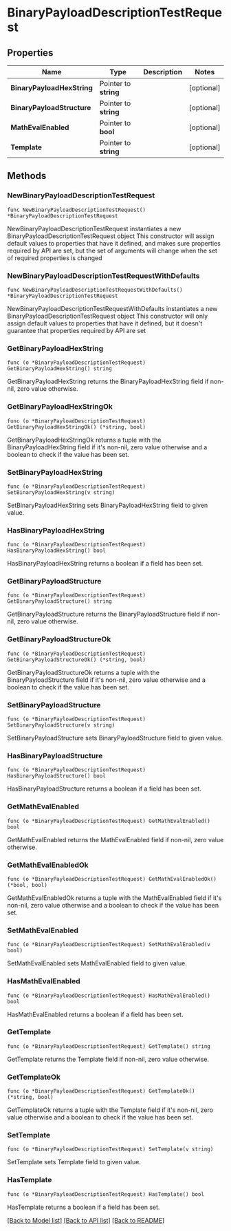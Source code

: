 # BinaryPayloadDescriptionTestRequest

## Properties

Name | Type | Description | Notes
------------ | ------------- | ------------- | -------------
**BinaryPayloadHexString** | Pointer to **string** |  | [optional] 
**BinaryPayloadStructure** | Pointer to **string** |  | [optional] 
**MathEvalEnabled** | Pointer to **bool** |  | [optional] 
**Template** | Pointer to **string** |  | [optional] 

## Methods

### NewBinaryPayloadDescriptionTestRequest

`func NewBinaryPayloadDescriptionTestRequest() *BinaryPayloadDescriptionTestRequest`

NewBinaryPayloadDescriptionTestRequest instantiates a new BinaryPayloadDescriptionTestRequest object
This constructor will assign default values to properties that have it defined,
and makes sure properties required by API are set, but the set of arguments
will change when the set of required properties is changed

### NewBinaryPayloadDescriptionTestRequestWithDefaults

`func NewBinaryPayloadDescriptionTestRequestWithDefaults() *BinaryPayloadDescriptionTestRequest`

NewBinaryPayloadDescriptionTestRequestWithDefaults instantiates a new BinaryPayloadDescriptionTestRequest object
This constructor will only assign default values to properties that have it defined,
but it doesn't guarantee that properties required by API are set

### GetBinaryPayloadHexString

`func (o *BinaryPayloadDescriptionTestRequest) GetBinaryPayloadHexString() string`

GetBinaryPayloadHexString returns the BinaryPayloadHexString field if non-nil, zero value otherwise.

### GetBinaryPayloadHexStringOk

`func (o *BinaryPayloadDescriptionTestRequest) GetBinaryPayloadHexStringOk() (*string, bool)`

GetBinaryPayloadHexStringOk returns a tuple with the BinaryPayloadHexString field if it's non-nil, zero value otherwise
and a boolean to check if the value has been set.

### SetBinaryPayloadHexString

`func (o *BinaryPayloadDescriptionTestRequest) SetBinaryPayloadHexString(v string)`

SetBinaryPayloadHexString sets BinaryPayloadHexString field to given value.

### HasBinaryPayloadHexString

`func (o *BinaryPayloadDescriptionTestRequest) HasBinaryPayloadHexString() bool`

HasBinaryPayloadHexString returns a boolean if a field has been set.

### GetBinaryPayloadStructure

`func (o *BinaryPayloadDescriptionTestRequest) GetBinaryPayloadStructure() string`

GetBinaryPayloadStructure returns the BinaryPayloadStructure field if non-nil, zero value otherwise.

### GetBinaryPayloadStructureOk

`func (o *BinaryPayloadDescriptionTestRequest) GetBinaryPayloadStructureOk() (*string, bool)`

GetBinaryPayloadStructureOk returns a tuple with the BinaryPayloadStructure field if it's non-nil, zero value otherwise
and a boolean to check if the value has been set.

### SetBinaryPayloadStructure

`func (o *BinaryPayloadDescriptionTestRequest) SetBinaryPayloadStructure(v string)`

SetBinaryPayloadStructure sets BinaryPayloadStructure field to given value.

### HasBinaryPayloadStructure

`func (o *BinaryPayloadDescriptionTestRequest) HasBinaryPayloadStructure() bool`

HasBinaryPayloadStructure returns a boolean if a field has been set.

### GetMathEvalEnabled

`func (o *BinaryPayloadDescriptionTestRequest) GetMathEvalEnabled() bool`

GetMathEvalEnabled returns the MathEvalEnabled field if non-nil, zero value otherwise.

### GetMathEvalEnabledOk

`func (o *BinaryPayloadDescriptionTestRequest) GetMathEvalEnabledOk() (*bool, bool)`

GetMathEvalEnabledOk returns a tuple with the MathEvalEnabled field if it's non-nil, zero value otherwise
and a boolean to check if the value has been set.

### SetMathEvalEnabled

`func (o *BinaryPayloadDescriptionTestRequest) SetMathEvalEnabled(v bool)`

SetMathEvalEnabled sets MathEvalEnabled field to given value.

### HasMathEvalEnabled

`func (o *BinaryPayloadDescriptionTestRequest) HasMathEvalEnabled() bool`

HasMathEvalEnabled returns a boolean if a field has been set.

### GetTemplate

`func (o *BinaryPayloadDescriptionTestRequest) GetTemplate() string`

GetTemplate returns the Template field if non-nil, zero value otherwise.

### GetTemplateOk

`func (o *BinaryPayloadDescriptionTestRequest) GetTemplateOk() (*string, bool)`

GetTemplateOk returns a tuple with the Template field if it's non-nil, zero value otherwise
and a boolean to check if the value has been set.

### SetTemplate

`func (o *BinaryPayloadDescriptionTestRequest) SetTemplate(v string)`

SetTemplate sets Template field to given value.

### HasTemplate

`func (o *BinaryPayloadDescriptionTestRequest) HasTemplate() bool`

HasTemplate returns a boolean if a field has been set.


[[Back to Model list]](../README.md#documentation-for-models) [[Back to API list]](../README.md#documentation-for-api-endpoints) [[Back to README]](../README.md)


